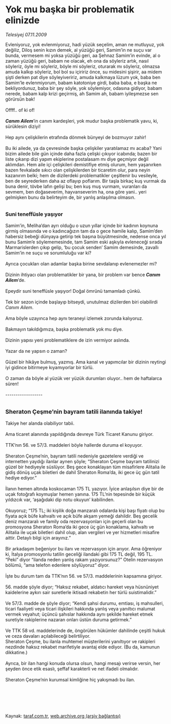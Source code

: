 # Yok mu başka bir problematik elinizde

*Telesiyej 07.11.2009*

<div class="taraf_structure_2col_1zq">
<div class="margen_n">



 <p>Evleniyoruz, yok evlenmiyoruz, hadi yüzük seçelim, aman ne mutluyuz, yok değiliz, Diloş senin kızın demek, al yüzüğü geri, Samim’in ne suçu var bunda, vermesem mi yoksa yüzüğü geri, aa Şehnaz Samim’in evinde, al o zaman yüzüğü geri, babam ne olacak, eh ona da söyleriz artık, nasıl söyleriz, öyle mi söyleriz, böyle mi söyleriz, oturarak mı söyleriz, olmazsa amuda kalkıp söyleriz, bol bol su içiririz önce, su midesini şişirir, aa midem şişti derken pat diye söyleyiveririz, amuda kalkmaya lüzum yok, baba ben Samim’le evlenmiyorum, babam katotoniye girdi, baba baba, e başka ne bekliyordunuz, baba bir şey söyle, yok söylemiyor, odasına gidiyor, babam nerede, babam kalp krizi geçirmiş, ah Samim ah, babam iyileşmezse sen görürsün bak! <br/><br/>Offff.. of ki of!<b><i> <br/><br/>Canım Ailem</i></b>’in canım kardeşleri, yok mudur başka problematik yavu, ki, sürüklesin diziyi! <br/><br/>Hep aynı çelişkilerin etrafında dönmek bünyeyi de bozmuyor zahir! <br/><br/>Bu iki ailede, ya da çevresinde başka çelişkiler yaratılamaz mı acaba? Yani bizim ailede bile gün içinde daha fazla çelişki çıkıyor icabında; bazen bir liste çıkarıp dizi yapım ekiplerine postalasam mı diye geçmiyor değil aklımdan. Hem aile içi çelişkileri demistifiye etmiş olurum, hem yaşanırken bazen fevkalade sıkıcı olan çelişkilerden bir ticaretim olur, para neyin kazanırım belki; hem de dizilerdeki problematikler çeşitlenir bu vesileyle, ben de seyrederken daha az oflayıp poflarım. Bir taşla birkaç kuş vurmak da buna denir, tövbe lafın gelişi bu; ben kuş muş vurmam, vuranları da sevmem, ben doğaseverim, hayvanseverim ha, ona göre yani.. yeri gelmişken bunu da belirteyim de, bir yanlış anlaşılma olmasın.<b> <br/><br/><br/><font size="3">Suni teneffüsle yaşıyor</font></b> <br/><br/>Samim’in, Meliha’dan ayrı olduğu o uzun yıllar içinde bir kadının koynuna girmiş olmasında ve o kadıncağızın tam da o gece hamile kalıp, Samim’den habersiz bebeği dünyaya getirip tek başına büyütmesinde, nedense onca yıl bunu Samim’e söylememesinde, tam Samim eski aşkıyla evleneceği sırada Marmarislerden çıkıp gelip, ‘bu çocuk senden’ Samim demesinde, zavallı Samim’in ne suçu ve sorumluluğu var ki? <br/><br/>Ayrıca çocukları olan adamlar başka birine sevdalanıp evlenemezler mi? <br/><br/>Dizinin ihtiyacı olan problematikler bir yana, bir problem var bence<b><i> Canım Ailem</i></b>’de. <br/><br/>Epeydir suni teneffüsle yaşıyor! Doğal ömrünü tamamladı çünkü. <br/><br/>Tek bir sezon içinde başlayıp bitseydi, unutulmaz dizilerden biri olabilirdi <i>Canım Ailem</i>. <br/><br/>Ama böyle uzayınca hep aynı teraneyi izlemek zorunda kalıyoruz. <br/><br/>Bakmayın takıldığımıza, başka problematik yok mu diye. <br/><br/>Dizinin yapısı yeni problematiklere de izin vermiyor aslında. <br/><br/>Yazar da ne yapsın o zaman? <br/><br/>Güzel bir hikâye bulmuş, yazmış. Ama kanal ve yapımcılar bir dizinin reytingi iyi gidince bitirmeye kıyamıyorlar bir türlü. <br/><br/>O zaman da böyle al yüzük ver yüzük durumları oluyor.. hem de haftalarca süren! <br/><br/>------------------ <br/><br/><br/><font size="4"><strong>Sheraton Çeşme’nin bayram tatili ilanında takiye! <br/></strong></font><br/>Takiye her alanda olabiliyor tabii. <br/><br/>Ama ticaret alanında yapıldığında devreye Türk Ticaret Kanunu giriyor. <br/><br/>TTK’nın 56. ve 57/3. maddeleri böyle hallerde duruma el koyuyor. <br/><br/>Sheraton Çeşme’nin, bayram tatili nedeniyle gazetelere verdiği ve internetten yaydığı ilanlar aynen şöyle; “Sheraton Çeşme bayram tatilinizi güzel bir hediyeyle süslüyor. Beş gece konaklayan tüm misafirlere Alitalia ile gidiş dönüş uçak biletleri de dahil Sheraton Roma’da, iki gece üç gün tatil hediye ediyor.” <br/><br/>İlanın hemen altında koskocaman 175 TL yazıyor. İyice anlaşılsın diye bir de uçak fotoğrafı koymuşlar hemen yanına. 175 TL’nin tepesinde bir küçük yıldızcık var, ‘aşağıdaki dip notu okuyun’ kabilinden. <br/><br/>Okuyoruz; “175 TL; iki kişilik doğa manzaralı odalarda kişi başı fiyatı olup bu fiyata açık büfe kahvaltı ve açık büfe akşam yemeği dahildir. Beş gecelik deniz manzaralı ve family oda rezervasyonları için geçerli olan bu promosyona Sheraton Roma’da iki gece üç gün konaklama, kahvaltı ve Alitalia ile uçak biletleri dahil olup, alan vergileri ve yer hizmetleri misafire aittir. Detaylı bilgi için arayınız.” <br/><br/>Bir arkadaşım beğeniyor bu ilanı ve rezervasyon için arıyor. Ama öğreniyor ki, İtalya promosyonlu tatilin geceliği ilandaki gibi 175 TL değil, 195 TL. “Peki” diyor “ilanda neden yanlış rakam yazıyorsunuz?” Otelin rezervasyon bölümü, “ama telefon edenlere söylüyoruz” diyor. <br/><br/>İşte bu durum tam da TTK’nın 56. ve 57/3. maddelerinin kapsamına giriyor. <br/><br/>56. madde şöyle diyor; “Haksız rekabet, aldatıcı hareket veya hüsnüniyet kaidelerine aykırı sair suretlerle iktisadi rekabetin her türlü suistimalidir.” <br/><br/>Ve 57/3. madde de şöyle diyor; “Kendi şahsi durumu, emtiası, iş mahsulleri, ticari faaliyeti veya ticari ilişkileri hakkında yanlış veya yanıltıcı malumat vermek veyahut; üçüncü şahıslar hakkında aynı şekilde hareket etmek suretiyle rakiplerine nazaran onları üstün duruma getirmek.” <br/><br/>Ve TTK 58 vd. maddelerinde de, öngörülen hükümler dahilinde çeşitli hukuk ve ceza davaları açılabileceği belirtiliyor. <br/>Sheraton Çeşme, bu ilanla muhtemel müşterilerini yanıltıyor ve rakipleri nezdinde haksız rekabet marifetiyle avantaj elde ediyor. (Bu da, kamunun dikkatine.) <br/><br/>Ayrıca, bir ilan hangi konuda olursa olsun, hangi mesajı verirse versin, her şeyden önce etik esaslı, şeffaf karakterli ve net ifadeli olmalıdır. <br/><br/>Sheraton Çeşme’nin kurumsal kimliğine hiç yakışmadı bu ilan.</p>
<br/>
<br/>
<br/>



<br/>


<div id="taraf_not">
</div>

</div>


</div>

Kaynak: [taraf.com.tr](http://taraf.com.tr:80/makale/8359.htm), [web.archive.org (arşiv bağlantısı)](http://web.archive.org/web/20091217120515/http://taraf.com.tr:80/makale/8359.htm)
